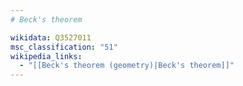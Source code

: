 ```yaml
---
# Beck's theorem

wikidata: Q3527011
msc_classification: "51"
wikipedia_links:
  - "[[Beck's theorem (geometry)|Beck's theorem]]"
---
```

